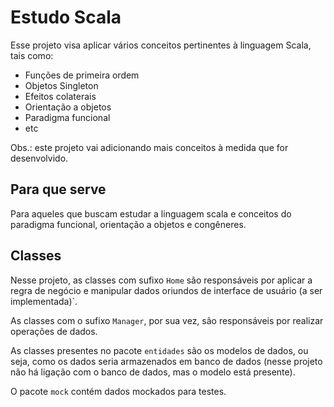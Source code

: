 # Estudo Scala

Esse projeto visa aplicar vários conceitos pertinentes à linguagem Scala, tais como:
- Funções de primeira ordem
- Objetos Singleton
- Efeitos colaterais
- Orientação a objetos
- Paradigma funcional
- etc

Obs.: este projeto vai adicionando mais conceitos à medida que for desenvolvido.

## Para que serve
Para aqueles que buscam estudar a linguagem scala e conceitos do paradigma
funcional, orientação a objetos e congêneres.

## Classes
Nesse projeto, as classes com sufixo ``Home`` são responsáveis por aplicar a regra de negócio e 
manipular dados oriundos de interface de usuário (a ser implementada)`. 

As classes com o sufixo ``Manager``, por sua vez, são responsáveis por realizar operações de dados.

As classes presentes no pacote ``entidades`` são os modelos de dados, ou seja, como os dados seria
armazenados em banco de dados (nesse projeto não há ligação com o banco de dados, mas o modelo está presente).

O pacote ``mock`` contém dados mockados para testes.